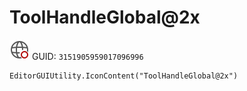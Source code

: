 # ToolHandleGlobal@2x
![](/img/ToolHandleGlobal@2x.png)
GUID: `3151905959017096996`
```
EditorGUIUtility.IconContent("ToolHandleGlobal@2x")
```
